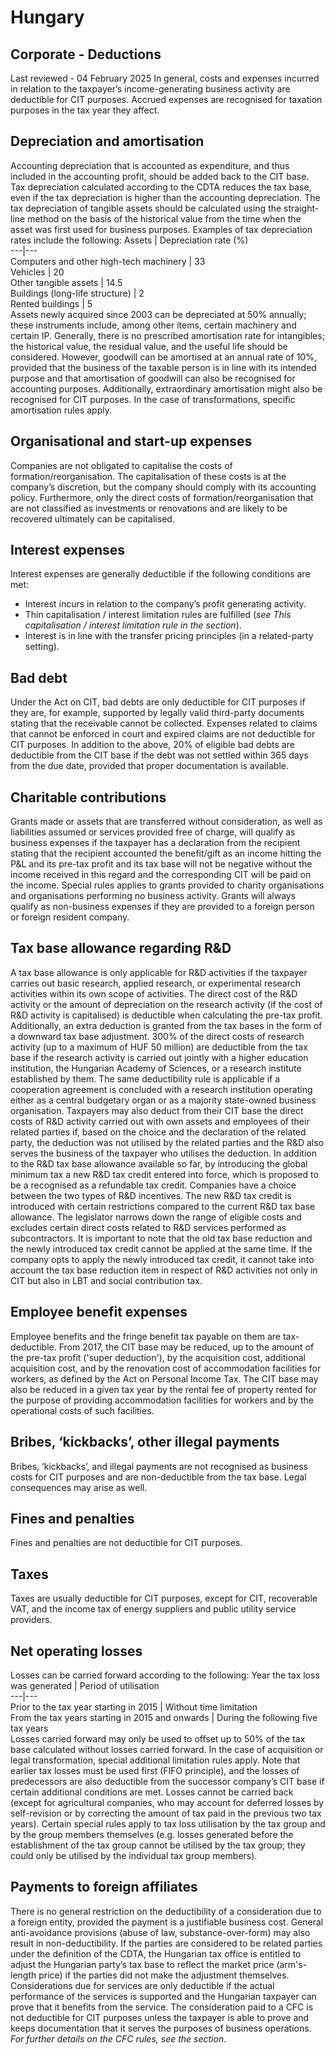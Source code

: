 # Hungary
## Corporate - Deductions
Last reviewed - 04 February 2025
In general, costs and expenses incurred in relation to the taxpayer’s income-generating business activity are deductible for CIT purposes.
Accrued expenses are recognised for taxation purposes in the tax year they affect.
## Depreciation and amortisation
Accounting depreciation that is accounted as expenditure, and thus included in the accounting profit, should be added back to the CIT base. Tax depreciation calculated according to the CDTA reduces the tax base, even if the tax depreciation is higher than the accounting depreciation. The tax depreciation of tangible assets should be calculated using the straight-line method on the basis of the historical value from the time when the asset was first used for business purposes.
Examples of tax depreciation rates include the following:
Assets | Depreciation rate (%)  
---|---  
Computers and other high-tech machinery | 33  
Vehicles | 20  
Other tangible assets | 14.5  
Buildings (long-life structure) | 2  
Rented buildings | 5  
Assets newly acquired since 2003 can be depreciated at 50% annually; these instruments include, among other items, certain machinery and certain IP.
Generally, there is no prescribed amortisation rate for intangibles; the historical value, the residual value, and the useful life should be considered. However, goodwill can be amortised at an annual rate of 10%, provided that the business of the taxable person is in line with its intended purpose and that amortisation of goodwill can also be recognised for accounting purposes. Additionally, extraordinary amortisation might also be recognised for CIT purposes.
In the case of transformations, specific amortisation rules apply.
## Organisational and start-up expenses
Companies are not obligated to capitalise the costs of formation/reorganisation. The capitalisation of these costs is at the company’s discretion, but the company should comply with its accounting policy. Furthermore, only the direct costs of formation/reorganisation that are not classified as investments or renovations and are likely to be recovered ultimately can be capitalised.
## Interest expenses
Interest expenses are generally deductible if the following conditions are met:
  * Interest incurs in relation to the company’s profit generating activity.
  * Thin capitalisation / interest limitation rules are fulfilled (_see This capitalisation / interest limitation rule in the_ _section_).
  * Interest is in line with the transfer pricing principles (in a related-party setting).


## Bad debt
Under the Act on CIT, bad debts are only deductible for CIT purposes if they are, for example, supported by legally valid third-party documents stating that the receivable cannot be collected. Expenses related to claims that cannot be enforced in court and expired claims are not deductible for CIT purposes.
In addition to the above, 20% of eligible bad debts are deductible from the CIT base if the debt was not settled within 365 days from the due date, provided that proper documentation is available.
## Charitable contributions
Grants made or assets that are transferred without consideration, as well as liabilities assumed or services provided free of charge, will qualify as business expenses if the taxpayer has a declaration from the recipient stating that the recipient accounted the benefit/gift as an income hitting the P&L and its pre-tax profit and its tax base will not be negative without the income received in this regard and the corresponding CIT will be paid on the income. Special rules applies to grants provided to charity organisations and organisations performing no business activity.
Grants will always qualify as non-business expenses if they are provided to a foreign person or foreign resident company.
## Tax base allowance regarding R&D
A tax base allowance is only applicable for R&D activities if the taxpayer carries out basic research, applied research, or experimental research activities within its own scope of activities.
The direct cost of the R&D activity or the amount of depreciation on the research activity (if the cost of R&D activity is capitalised) is deductible when calculating the pre-tax profit. Additionally, an extra deduction is granted from the tax bases in the form of a downward tax base adjustment.
300% of the direct costs of research activity (up to a maximum of HUF 50 million) are deductible from the tax base if the research activity is carried out jointly with a higher education institution, the Hungarian Academy of Sciences, or a research institute established by them.
The same deductibility rule is applicable if a cooperation agreement is concluded with a research institution operating either as a central budgetary organ or as a majority state-owned business organisation.
Taxpayers may also deduct from their CIT base the direct costs of R&D activity carried out with own assets and employees of their related parties if, based on the choice and the declaration of the related party, the deduction was not utilised by the related parties and the R&D also serves the business of the taxpayer who utilises the deduction.
In addition to the R&D tax base allowance available so far, by introducing the global minimum tax a new R&D tax credit entered into force, which is proposed to be a recognised as a refundable tax credit. Companies have a choice between the two types of R&D incentives.
The new R&D tax credit is introduced with certain restrictions compared to the current R&D tax base allowance. The legislator narrows down the range of eligible costs and excludes certain direct costs related to R&D services performed as subcontractors.
It is important to note that the old tax base reduction and the newly introduced tax credit cannot be applied at the same time. If the company opts to apply the newly introduced tax credit, it cannot take into account the tax base reduction item in respect of R&D activities not only in CIT but also in LBT and social contribution tax.
## Employee benefit expenses
Employee benefits and the fringe benefit tax payable on them are tax-deductible.
From 2017, the CIT base may be reduced, up to the amount of the pre-tax profit ('super deduction'), by the acquisition cost, additional acquisition cost, and by the renovation cost of accommodation facilities for workers, as defined by the Act on Personal Income Tax. The CIT base may also be reduced in a given tax year by the rental fee of property rented for the purpose of providing accommodation facilities for workers and by the operational costs of such facilities.
## Bribes, ‘kickbacks’, other illegal payments
Bribes, ‘kickbacks’, and illegal payments are not recognised as business costs for CIT purposes and are non-deductible from the tax base. Legal consequences may arise as well.
## Fines and penalties
Fines and penalties are not deductible for CIT purposes.
## Taxes
Taxes are usually deductible for CIT purposes, except for CIT, recoverable VAT, and the income tax of energy suppliers and public utility service providers.
## Net operating losses
Losses can be carried forward according to the following:
Year the tax loss was generated | Period of utilisation  
---|---  
Prior to the tax year starting in 2015 | Without time limitation  
From the tax years starting in 2015 and onwards | During the following five tax years  
Losses carried forward may only be used to offset up to 50% of the tax base calculated without losses carried forward. In the case of acquisition or legal transformation, special additional limitation rules apply.
Note that earlier tax losses must be used first (FIFO principle), and the losses of predecessors are also deductible from the successor company’s CIT base if certain additional conditions are met.
Losses cannot be carried back (except for agricultural companies, who may account for deferred losses by self-revision or by correcting the amount of tax paid in the previous two tax years).
Certain special rules apply to tax loss utilisation by the tax group and by the group members themselves (e.g. losses generated before the establishment of the tax group cannot be utilised by the tax group; they could only be utilised by the individual tax group members).
## Payments to foreign affiliates
There is no general restriction on the deductibility of a consideration due to a foreign entity, provided the payment is a justifiable business cost. General anti-avoidance provisions (abuse of law, substance-over-form) may also result in non-deductibility. If the parties are considered to be related parties under the definition of the CDTA, the Hungarian tax office is entitled to adjust the Hungarian party’s tax base to reflect the market price (arm's-length price) if the parties did not make the adjustment themselves.
Considerations due for services are only deductible if the actual performance of the services is supported and the Hungarian taxpayer can prove that it benefits from the service.
The consideration paid to a CFC is not deductible for CIT purposes unless the taxpayer is able to prove and keeps documentation that it serves the purposes of business operations. _For further details on the CFC rules, see the_ _section_.
